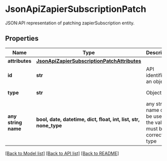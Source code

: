 # JsonApiZapierSubscriptionPatch

JSON:API representation of patching zapierSubscription entity.

## Properties
Name | Type | Description | Notes
------------ | ------------- | ------------- | -------------
**attributes** | [**JsonApiZapierSubscriptionPatchAttributes**](JsonApiZapierSubscriptionPatchAttributes.md) |  | 
**id** | **str** | API identifier of an object | 
**type** | **str** | Object type | defaults to "zapierSubscription"
**any string name** | **bool, date, datetime, dict, float, int, list, str, none_type** | any string name can be used but the value must be the correct type | [optional]

[[Back to Model list]](../README.md#documentation-for-models) [[Back to API list]](../README.md#documentation-for-api-endpoints) [[Back to README]](../README.md)


